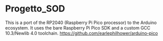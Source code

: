 # Progetto_SOD


This is a port of the RP2040 (Raspberry Pi Pico processor) to the Arduino ecosystem. It uses the bare Raspberry Pi Pico SDK and a custom GCC 10.3/Newlib 4.0 toolchain.
https://github.com/earlephilhower/arduino-pico